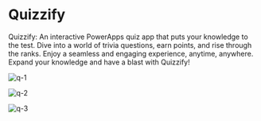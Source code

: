 # Quizzify
Quizzify: An interactive PowerApps quiz app that puts your knowledge to the test. Dive into a world of trivia questions, earn points, and rise through the ranks. Enjoy a seamless and engaging experience, anytime, anywhere. Expand your knowledge and have a blast with Quizzify!

![q-1](https://github.com/JayasreeSKota/Quizzify/assets/92210967/a41f4bf9-072e-48ae-9419-2ebaa1cb4673)


![q-2](https://github.com/JayasreeSKota/Quizzify/assets/92210967/625433a1-9b6a-484d-bad8-4148bba57a9f)


![q-3](https://github.com/JayasreeSKota/Quizzify/assets/92210967/c0acb922-7c18-4c25-90e5-b4021c7650db)
